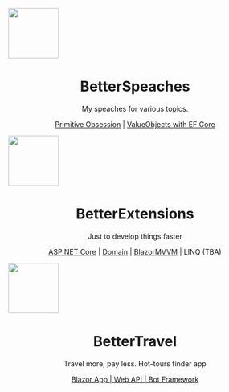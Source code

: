 
<p align="center" style="width: 50%; margin:0 left;text-align: left;">
    <img width="100px" src="https://raw.githubusercontent.com/better-speaches/better-speaches/main/icon.png" align="center" />
    <h1 align="center">BetterSpeaches</h1>
    <p align="center">My speaches for various topics.</p>
    <p align="center">
        <a href="https://github.com/better-speaches/varyence-primitive-obsession">Primitive Obsession</a> |
        <a href="https://github.com/better-speaches/varyence-value-objects">ValueObjects with EF Core</a>
    </p>
</p>

<p align="center" style="width: 50%; margin:0 left;text-align: left;">
    <img width="100px" src="https://github.com/itkerry/better-extensions-aspnet/raw/master/icon.png" align="center" />
    <h1 align="center">BetterExtensions</h1>
    <p align="center">Just to develop things faster</p>
    <p align="center">
        <a href="https://github.com/iTKerry/better-extensions-aspnet">ASP.NET Core</a> |
        <a href="https://github.com/iTKerry/better-extensions-domain">Domain</a> |
        <a href="https://github.com/iTKerry/better-extensions-blazormvvm">BlazorMVVM</a> |
        LINQ (TBA)
    </p>
</p>

<p align="center" style="width: 50%; margin:0 left;text-align: left;">
    <img width="100px" src="https://github.com/itkerry/better-travel/raw/master/icon.png" align="center" />
    <h1 align="center">BetterTravel</h1>
    <p align="center">Travel more, pay less. Hot-tours finder app</p>
    <p align="center">
        <a href="https://github.com/iTKerry/better-travel">Blazor App | Web API | Bot Framework</a>
    </p>
</p>
